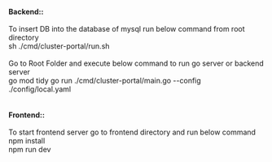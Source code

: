 <b>Backend::</b> <br><br>
To insert DB into the database of mysql run below command from root directory <br>
sh ./cmd/cluster-portal/run.sh<br>
<br>
Go to Root Folder and execute below command to run go server or backend server<br>
go mod tidy<be>
go run ./cmd/cluster-portal/main.go --config ./config/local.yaml<br>
<br><br>
<b>Frontend::</b> <br><br>
To start frontend server go to frontend directory and run below command<br>
npm install<br>
npm run dev<br>
